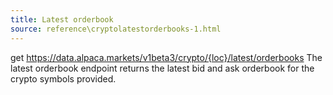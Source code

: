 ```yaml
---
title: Latest orderbook
source: reference\cryptolatestorderbooks-1.html
---
```


get https://data.alpaca.markets/v1beta3/crypto/{loc}/latest/orderbooks
The latest orderbook endpoint returns the latest bid and ask orderbook for the crypto symbols provided.
